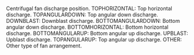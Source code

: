 Centrifugal fan discharge position.
TOPHORIZONTAL: Top horizontal discharge.
TOPANGULARDOWN: Top angular down discharge.
DOWNBLAST: Downblast discharge.
BOTTOMANGULARDOWN: Bottom angular down discharge.
BOTTOMHORIZONTAL: Bottom horizontal discharge.
BOTTOMANGULARUP: Bottom angular up discharge.
UPBLAST: Upblast discharge.
TOPANGULARUP: Top angular up discharge.
OTHER: Other type of fan arrangement.
